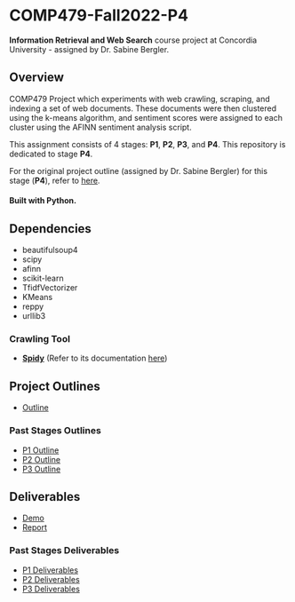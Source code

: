 # COMP479-Fall2022-P4

**Information Retrieval and Web Search** course project at Concordia University - assigned by Dr. Sabine Bergler.

## Overview

COMP479 Project which experiments with web crawling, scraping, and indexing a set of web documents. These documents were then clustered using the k-means algorithm, and sentiment scores were assigned to each cluster using the AFINN sentiment analysis script.

This assignment consists of 4 stages: **P1**, **P2**, **P3**, and **P4**. This repository is dedicated to stage **P4**.

For the original project outline (assigned by Dr. Sabine Bergler) for this stage (**P4**), refer to [here](/outlines/p4.pdf).

#### Built with **Python**.

## Dependencies

- beautifulsoup4
- scipy
- afinn
- scikit-learn
- TfidfVectorizer
- KMeans
- reppy
- urllib3

### Crawling Tool

- [**Spidy**](https://github.com/rivermont/spidy) (Refer to its documentation [here](/project/spider-docs/))

## Project Outlines

- [Outline](/outlines/p4.pdf)

### Past Stages Outlines

- [P1 Outline](/outlines/p1.pdf)
- [P2 Outline](/outlines/p2.pdf)
- [P3 Outline](/outlines/p3.pdf)

## Deliverables

- [Demo](/deliverables/p4/demo.pdf)
- [Report](/deliverables/p4/demo.pdf)

### Past Stages Deliverables

- [P1 Deliverables](/deliverables/p1)
- [P2 Deliverables](/deliverables/p2)
- [P3 Deliverables](/deliverables/p3)
